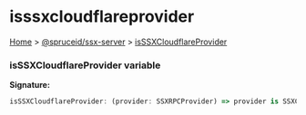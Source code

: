 # isssxcloudflareprovider

[Home](https://github.com/spruceid/ssx/blob/main/documentation/reference/ssx-server/index.md) > [@spruceid/ssx-server](./) > [isSSXCloudflareProvider](ssx-server.isssxcloudflareprovider.md)

### isSSXCloudflareProvider variable

**Signature:**

```typescript
isSSXCloudflareProvider: (provider: SSXRPCProvider) => provider is SSXCloudflareProvider
```
